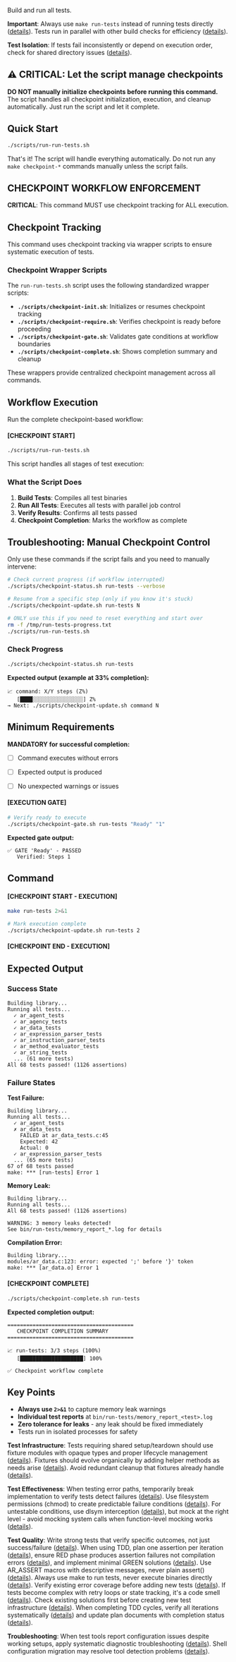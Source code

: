 Build and run all tests.

**Important**: Always use `make run-tests` instead of running tests directly ([details](../../../kb/make-target-testing-discipline.md)). Tests run in parallel with other build checks for efficiency ([details](../../../kb/parallel-build-job-integration.md)).

**Test Isolation**: If tests fail inconsistently or depend on execution order, check for shared directory issues ([details](../../../kb/test-isolation-shared-directory-pattern.md)).

## ⚠️ CRITICAL: Let the script manage checkpoints

**DO NOT manually initialize checkpoints before running this command.** The script handles all checkpoint initialization, execution, and cleanup automatically. Just run the script and let it complete.

## Quick Start

```bash
./scripts/run-run-tests.sh
```

That's it! The script will handle everything automatically. Do not run any `make checkpoint-*` commands manually unless the script fails.

## CHECKPOINT WORKFLOW ENFORCEMENT

**CRITICAL**: This command MUST use checkpoint tracking for ALL execution.

## Checkpoint Tracking

This command uses checkpoint tracking via wrapper scripts to ensure systematic execution of tests.

### Checkpoint Wrapper Scripts

The `run-run-tests.sh` script uses the following standardized wrapper scripts:

- **`./scripts/checkpoint-init.sh`**: Initializes or resumes checkpoint tracking
- **`./scripts/checkpoint-require.sh`**: Verifies checkpoint is ready before proceeding
- **`./scripts/checkpoint-gate.sh`**: Validates gate conditions at workflow boundaries
- **`./scripts/checkpoint-complete.sh`**: Shows completion summary and cleanup

These wrappers provide centralized checkpoint management across all commands.

## Workflow Execution

Run the complete checkpoint-based workflow:

#### [CHECKPOINT START]

```bash
./scripts/run-run-tests.sh
```

This script handles all stages of test execution:

### What the Script Does

1. **Build Tests**: Compiles all test binaries
2. **Run All Tests**: Executes all tests with parallel job control
3. **Verify Results**: Confirms all tests passed
4. **Checkpoint Completion**: Marks the workflow as complete

## Troubleshooting: Manual Checkpoint Control

Only use these commands if the script fails and you need to manually intervene:

```bash
# Check current progress (if workflow interrupted)
./scripts/checkpoint-status.sh run-tests --verbose

# Resume from a specific step (only if you know it's stuck)
./scripts/checkpoint-update.sh run-tests N

# ONLY use this if you need to reset everything and start over
rm -f /tmp/run-tests-progress.txt
./scripts/run-run-tests.sh
```

### Check Progress
```bash
./scripts/checkpoint-status.sh run-tests
```

**Expected output (example at 33% completion):**
```
📈 command: X/Y steps (Z%)
   [████░░░░░░░░░░░░░░░░] Z%
→ Next: ./scripts/checkpoint-update.sh command N
```

## Minimum Requirements

**MANDATORY for successful completion:**
- [ ] Command executes without errors
- [ ] Expected output is produced
- [ ] No unexpected warnings or issues



#### [EXECUTION GATE]
```bash
# Verify ready to execute
./scripts/checkpoint-gate.sh run-tests "Ready" "1"
```

**Expected gate output:**
```
✅ GATE 'Ready' - PASSED
   Verified: Steps 1
```

## Command

#### [CHECKPOINT START - EXECUTION]

```bash
make run-tests 2>&1

# Mark execution complete
./scripts/checkpoint-update.sh run-tests 2
```


#### [CHECKPOINT END - EXECUTION]
## Expected Output

### Success State
```
Building library...
Running all tests...
  ✓ ar_agent_tests
  ✓ ar_agency_tests
  ✓ ar_data_tests
  ✓ ar_expression_parser_tests
  ✓ ar_instruction_parser_tests
  ✓ ar_method_evaluator_tests
  ✓ ar_string_tests
  ... (61 more tests)
All 68 tests passed! (1126 assertions)
```

### Failure States

**Test Failure:**
```
Building library...
Running all tests...
  ✓ ar_agent_tests
  ✗ ar_data_tests
    FAILED at ar_data_tests.c:45
    Expected: 42
    Actual: 0
  ✓ ar_expression_parser_tests
  ... (65 more tests)
67 of 68 tests passed
make: *** [run-tests] Error 1
```

**Memory Leak:**
```
Building library...
Running all tests...
All 68 tests passed! (1126 assertions)

WARNING: 3 memory leaks detected!
See bin/run-tests/memory_report_*.log for details
```

**Compilation Error:**
```
Building library...
modules/ar_data.c:123: error: expected ';' before '}' token
make: *** [ar_data.o] Error 1
```


#### [CHECKPOINT COMPLETE]
```bash
./scripts/checkpoint-complete.sh run-tests
```

**Expected completion output:**
```
========================================
   CHECKPOINT COMPLETION SUMMARY
========================================

📈 run-tests: 3/3 steps (100%)
   [████████████████████] 100%

✅ Checkpoint workflow complete
```

## Key Points

- **Always use `2>&1`** to capture memory leak warnings
- **Individual test reports** at `bin/run-tests/memory_report_<test>.log`
- **Zero tolerance for leaks** - any leak should be fixed immediately
- Tests run in isolated processes for safety

**Test Infrastructure**: Tests requiring shared setup/teardown should use fixture modules with opaque types and proper lifecycle management ([details](../../../kb/test-fixture-module-creation-pattern.md)). Fixtures should evolve organically by adding helper methods as needs arise ([details](../../../kb/test-fixture-evolution-pattern.md)). Avoid redundant cleanup that fixtures already handle ([details](../../../kb/redundant-test-cleanup-anti-pattern.md)).

**Test Effectiveness**: When testing error paths, temporarily break implementation to verify tests detect failures ([details](../../../kb/test-effectiveness-verification.md)). Use filesystem permissions (chmod) to create predictable failure conditions ([details](../../../kb/permission-based-failure-testing.md)). For untestable conditions, use dlsym interception ([details](../../../kb/dlsym-test-interception-technique.md)), but mock at the right level - avoid mocking system calls when function-level mocking works ([details](../../../kb/mock-at-right-level-pattern.md)).

**Test Quality**: Write strong tests that verify specific outcomes, not just success/failure ([details](../../../kb/test-assertion-strength-patterns.md)). When using TDD, plan one assertion per iteration ([details](../../../kb/tdd-iteration-planning-pattern.md)), ensure RED phase produces assertion failures not compilation errors ([details](../../../kb/tdd-red-phase-assertion-requirement.md)), and implement minimal GREEN solutions ([details](../../../kb/tdd-green-phase-minimalism.md)). Use AR_ASSERT macros with descriptive messages, never plain assert() ([details](../../../kb/standards-over-expediency-principle.md)). Always use make to run tests, never execute binaries directly ([details](../../../kb/make-only-test-execution.md)). Verify existing error coverage before adding new tests ([details](../../../kb/error-coverage-verification-before-enhancement.md)). If tests become complex with retry loops or state tracking, it's a code smell ([details](../../../kb/test-complexity-as-code-smell.md)). Check existing solutions first before creating new test infrastructure ([details](../../../kb/check-existing-solutions-first.md)). When completing TDD cycles, verify all iterations systematically ([details](../../../kb/tdd-cycle-completion-verification-pattern.md)) and update plan documents with completion status ([details](../../../kb/plan-document-completion-status-pattern.md)).

**Troubleshooting**: When test tools report configuration issues despite working setups, apply systematic diagnostic troubleshooting ([details](../../../kb/shell-configuration-diagnostic-troubleshooting.md)). Shell configuration migration may resolve tool detection problems ([details](../../../kb/configuration-migration-troubleshooting-strategy.md)).